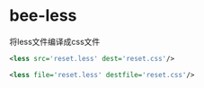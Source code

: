 bee-less
========
将less文件编译成css文件

```xml
<less src='reset.less' dest='reset.css'/>

<less file='reset.less' destfile='reset.css'/>
```